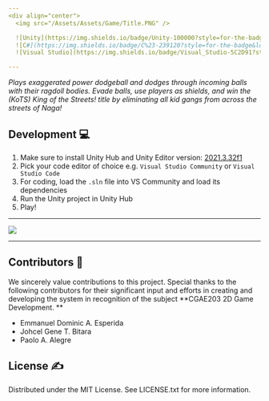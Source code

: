 ```yaml
---
<div align="center">
  <img src="/Assets/Assets/Game/Title.PNG" />

  ![Unity](https://img.shields.io/badge/Unity-100000?style=for-the-badge&logo=unity&logoColor=white)
  ![C#](https://img.shields.io/badge/C%23-239120?style=for-the-badge&logo=c-sharp&logoColor=white)
  ![Visual Studio](https://img.shields.io/badge/Visual_Studio-5C2D91?style=for-the-badge&logo=visual%20studio&logoColor=white)

--- 
```


*Plays exaggerated power dodgeball and dodges through incoming balls with their ragdoll bodies. Evade balls, use players as shields, and win the (KoTS) King of the Streets! title by eliminating all kid gangs from across the streets of Naga!*
</div>

## Development 💻

1. Make sure to install Unity Hub and Unity Editor version: [2021.3.32f1](https://unity.com/releases/editor/whats-new/2021.3.32)
2. Pick your code editor of choice e.g. `Visual Studio Community` or `Visual Studio Code`
3. For coding, load the `.sln` file into VS Community and load its dependencies
4. Run the Unity project in Unity Hub
5. Play!

---

<img src="/Assets/Assets/Game/Game Screenshot.png" />

---

## **Contributors** 💪

We sincerely value contributions to this project. Special thanks to the following contributors for their significant input and efforts in creating and developing the system in recognition of the subject **CGAE203 2D Game Development. **

- Emmanuel Dominic A. Esperida
- Johcel Gene T. Bitara
- Paolo A. Alegre

## **License** ✍

Distributed under the MIT License. See LICENSE.txt for more information.
